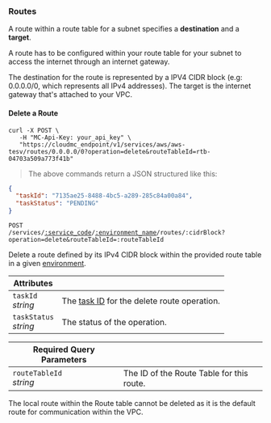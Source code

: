 ### Routes

A route within a route table for a subnet specifies a <b>destination</b> and a <b>target</b>.

A route has to be configured within your route table for your subnet to access the internet through an internet gateway.

The destination for the route is represented by a IPV4 CIDR block (e.g: 0.0.0.0/0, which represents all IPv4 addresses).
The target is the internet gateway that's attached to your VPC.

<!-------------------- DELETE ROUTES -------------------->

#### Delete a Route
```shell
curl -X POST \
   -H "MC-Api-Key: your_api_key" \
   "https://cloudmc_endpoint/v1/services/aws/aws-tesv/routes/0.0.0.0/0?operation=delete&routeTableId=rtb-04703a509a773f41b"
```

> The above commands return a JSON structured like this:

```json
{
  "taskId": "7135ae25-8488-4bc5-a289-285c84a00a84",
  "taskStatus": "PENDING"
}
```

<code>POST /services/<a href="#administration-service-connections">:service_code</a>/<a href="#administration-environments">:environment_name</a>/routes/:cidrBlock?operation=delete&routeTableId=:routeTableId</code>

Delete a route defined by its IPv4 CIDR block within the provided route table in a given [environment](#administration-environments).

| Attributes                 | &nbsp;                                        |
|----------------------------|-----------------------------------------------|
| `taskId` <br/>*string*     | The [task ID](#tasks) for the delete route operation. |
| `taskStatus` <br/>*string* | The status of the operation.                  |

| Required Query Parameters     | &nbsp;                                        |
|-------------------------------|-----------------------------------------------|
| `routeTableId` <br/>*string*  | The ID of the Route Table for this route.     |


<aside class="notice">
The local route within the Route table cannot be deleted as it is the default route for communication within the VPC.
</aside>